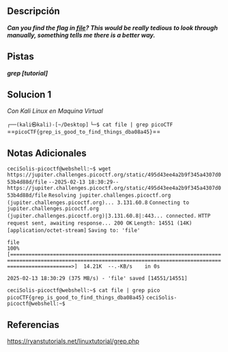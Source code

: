 ## Descripción

***Can you find the flag in [file](https://jupiter.challenges.picoctf.org/static/495d43ee4a2b9f345a4307d053b4d88d/file)? This would be really tedious to look through manually, something tells me there is a better way.***
## Pistas

***grep [tutorial]***

## Solucion 1

*Con Kali Linux en Maquina Virtual*

`┌──(kali㉿kali)-[~/Desktop]`
`└─$ cat file | grep picoCTF`
==`picoCTF{grep_is_good_to_find_things_dba08a45}`==

## Notas Adicionales 

`ceciSolis-picoctf@webshell:~$ wget https://jupiter.challenges.picoctf.org/static/495d43ee4a2b9f345a4307d053b4d88d/file`
`--2025-02-13 18:30:29--  https://jupiter.challenges.picoctf.org/static/495d43ee4a2b9f345a4307d053b4d88d/file`
`Resolving jupiter.challenges.picoctf.org (jupiter.challenges.picoctf.org)... 3.131.60.8`
`Connecting to jupiter.challenges.picoctf.org (jupiter.challenges.picoctf.org)|3.131.60.8|:443... connected.`
`HTTP request sent, awaiting response... 200 OK`
`Length: 14551 (14K) [application/octet-stream]`
`Saving to: 'file'`

`file                                                                100%[================================================================================================================================================================>]  14.21K  --.-KB/s    in 0s`      

`2025-02-13 18:30:29 (375 MB/s) - 'file' saved [14551/14551]`

`ceciSolis-picoctf@webshell:~$ cat file | grep pico`
`picoCTF{grep_is_good_to_find_things_dba08a45}`
`ceciSolis-picoctf@webshell:~$` 


## Referencias 
https://ryanstutorials.net/linuxtutorial/grep.php
